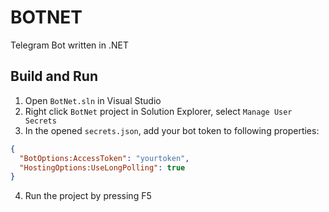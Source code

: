 # BOTNET
Telegram Bot written in .NET

## Build and Run
1. Open `BotNet.sln` in Visual Studio
2. Right click `BotNet` project in Solution Explorer, select `Manage User Secrets`
3. In the opened `secrets.json`, add your bot token to following properties:

```json
{
  "BotOptions:AccessToken": "yourtoken",
  "HostingOptions:UseLongPolling": true
}
```

4. Run the project by pressing F5